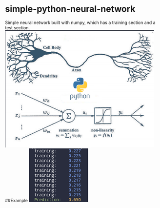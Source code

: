 # simple-python-neural-network
Simple neural network built with numpy, which has a training section and a test section.
![sampleimg](https://github.com/emajidev/simple-python-neural-network/blob/master/sample.png)
##Example
![sample img terminal out](https://github.com/emajidev/simple-python-neural-network/blob/master/sample2.png)

